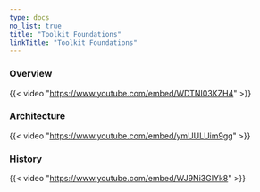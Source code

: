 ```yaml
---
type: docs
no_list: true
title: "Toolkit Foundations"
linkTitle: "Toolkit Foundations" 
---
```


### Overview

{{< video "https://www.youtube.com/embed/WDTNI03KZH4" >}}

### Architecture

{{< video "https://www.youtube.com/embed/ymUULUim9gg" >}}

### History

{{< video "https://www.youtube.com/embed/WJ9Ni3GIYk8" >}}
